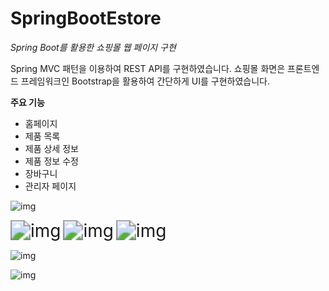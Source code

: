 # SpringBootEstore

_Spring Boot를 활용한 쇼핑몰 웹 페이지 구현_



Spring MVC 패턴을 이용하여 REST API를 구현하였습니다. 쇼핑몰 화면은 프론트엔드 프레임워크인 Bootstrap을 활용하여 간단하게 UI를 구현하였습니다.



**주요 기능**

- 홈페이지
- 제품 목록
- 제품 상세 정보
- 제품 정보 수정
- 장바구니
- 관리자 페이지





![img](https://lh4.googleusercontent.com/5inarzjJxpdJbY9R48KMZiFptFgLOqOOLc0qoLMuhd4mXkbRMh_u7tK0WOoFTiq2sqW0mojjhyWFAzxJD64OF6fDmKJIhD7b5GFStQqYdUeOeFO4-HEtHqutk_lS-ofjGWX4oQry)



<img src="https://lh5.googleusercontent.com/TyKCGOjH1Fa1FJEWvvO-Vk6S5E-31o-PD0Tgi0dz-qk7VtNBoozNf2OE0IFSUNF8M5nXAIsJmlbvWRkzJYCLFVzGYFfC3Hkak7Pv88BoyGiAqf2o6C4wuAQ27fpD0t91o7LzWLpJ" alt="img" style="zoom:200%;" />



<img src="https://lh5.googleusercontent.com/aTtK2iOUR6SncL0c3kUlmXdvkBxSKSFyyerefUG62T3x77MCsMJ0ObTcZutCewC7o8tqDd3ElR0oE5N8c8gSTV7ylZqQY04usjaQktCHum3bsIbh_k6TSGLlSC3U9CxMiisu9x9s" alt="img" style="zoom:200%;" />



<img src="https://lh4.googleusercontent.com/36sOLgQ41DKHRp7m-_NP_lXeJ9jLPHqVTvNxYyksBj0cUQy4A2042DNto_0-vftcBKETjlJFE5Yzla3efggfALi-s-FNEH_rqaDH3V-UA9gycE3VmJVAa3E_PUSOGCw4F2KiCtaj" alt="img" style="zoom:200%;" />



![img](https://lh3.googleusercontent.com/iyP2N0D2N6mSLWBz48uN_kFsCFGgPxTDzTtr7sJXq0zVveuXfS7_WXcKVz_rt5Mrf4z5fAqpJmf7qSEuHv7jsndZs8azK7fTOOApaFO07wpV-0alGOiyie6r3mOtriXchJDxSg60)





![img](https://lh4.googleusercontent.com/wYwLF5hRtYaUSzIFQ7xfjOpC9T18d2QAbHIyQObD8sTphttZGIbNdupCTdumfa4T4wi9QMPks2Ut58lA9MKTMqSvCWLNjeubRye7-Umk225bvmuiLF5Fz6SdbZ8llNFhYMvoQ_NV)



